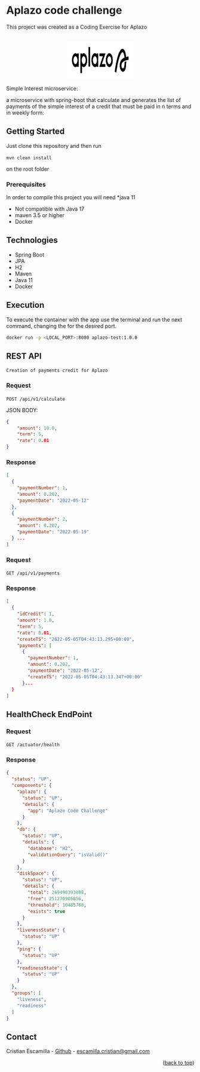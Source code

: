 # Aplazo code challenge
This project was created as a Coding Exercise for Aplazo
<div id="top"></div>




<br />
<div align="center">
  <a>
    <img src="logo.png" alt="Logo" width="180" height="100">
  </a>
</div>


Simple Interest microservice: 

a microservice with spring-boot that calculate and generates the list of payments of the simple interest of a credit that must be paid in n terms and in weekly form:

<!-- GETTING STARTED -->
## Getting Started

Just clone this repository and then run 

```mvn clean install```

on the root folder

### Prerequisites

In order to compile this project you will need
*java 11
* Not compatible with Java 17
* maven 3.5 or higher  
* Docker

## Technologies
- Spring Boot
- JPA
- H2
- Maven
- Java 11
- Docker

## Execution

To execute the container with the app use the terminal and run the next command, changing the
<LOCAL-PORT> for the desired port.

```bash
docker run -p <LOCAL_PORT>:8080 aplazo-test:1.0.0
```

## REST API
    Creation of payments credit for Aplazo

### Request

`POST /api/v1/calculate`

JSON BODY:

```json
{
    "amount": 10.0,
    "term": 5,
    "rate": 0.01
}
```

### Response

```json
[
  {
    "paymentNumber": 1,
    "amount": 0.202,
    "paymentDate": "2022-05-12"
  },
  {
    "paymentNumber": 2,
    "amount": 0.202,
    "paymentDate": "2022-05-19"
  } ...
]
```

### Request

`GET /api/v1/payments`


### Response

```json
[
  {
    "idCredit": 1,
    "amount": 1.0,
    "term": 5,
    "rate": 0.01,
    "createTS": "2022-05-05T04:43:13.295+00:00",
    "payments": [
      {
        "paymentNumber": 1,
        "amount": 0.202,
        "paymentDate": "2022-05-12",
        "createTS": "2022-05-05T04:43:13.347+00:00"
      }...
  }    
]
```
## HealthCheck EndPoint

### Request

`GET /actuator/health`


### Response

```json
{
  "status": "UP",
  "components": {
    "aplazo": {
      "status": "UP",
      "details": {
        "app": "Aplazo Code Challenge"
      }
    },
    "db": {
      "status": "UP",
      "details": {
        "database": "H2",
        "validationQuery": "isValid()"
      }
    },
    "diskSpace": {
      "status": "UP",
      "details": {
        "total": 269490393088,
        "free": 251270905856,
        "threshold": 10485760,
        "exists": true
      }
    },
    "livenessState": {
      "status": "UP"
    },
    "ping": {
      "status": "UP"
    },
    "readinessState": {
      "status": "UP"
    }
  },
  "groups": [
    "liveness",
    "readiness"
  ]
}
```

<!-- CONTACT -->
## Contact

Cristian Escamilla - [Github](https://github.com/janios) - escamilla.cristian@gmail.com


<p align="right">(<a href="#top">back to top</a>)</p>